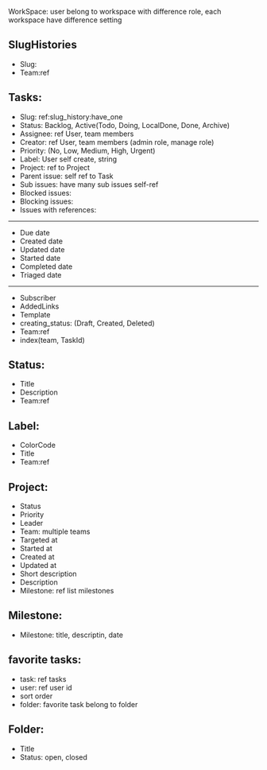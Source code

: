 WorkSpace: user belong to workspace with difference role, each workspace have difference setting

## SlugHistories
- Slug:
- Team:ref

## Tasks:
- Slug: ref:slug_history:have_one
- Status: Backlog, Active(Todo, Doing, LocalDone, Done, Archive)
- Assignee: ref User, team members
- Creator: ref User, team members (admin role, manage role)
- Priority: (No, Low, Medium, High, Urgent)
- Label: User self create, string
- Project: ref to Project
- Parent issue: self ref to Task
- Sub issues: have many sub issues self-ref
- Blocked issues:
- Blocking issues:
- Issues with references:
-----
- Due date
- Created date
- Updated date
- Started date
- Completed date
- Triaged date
-----
- Subscriber
- AddedLinks
- Template
- creating_status: (Draft, Created, Deleted)
- Team:ref
- index(team, TaskId)

## Status:
- Title
- Description
- Team:ref

## Label:
- ColorCode
- Title
- Team:ref

## Project:
- Status
- Priority
- Leader
- Team: multiple teams
- Targeted at
- Started at
- Created at
- Updated at
- Short description
- Description
- Milestone: ref list milestones
## Milestone:
- Milestone: title, descriptin, date

## favorite tasks:
- task: ref tasks
- user: ref user id
- sort order
- folder: favorite task belong to folder

## Folder:
- Title
- Status: open, closed
